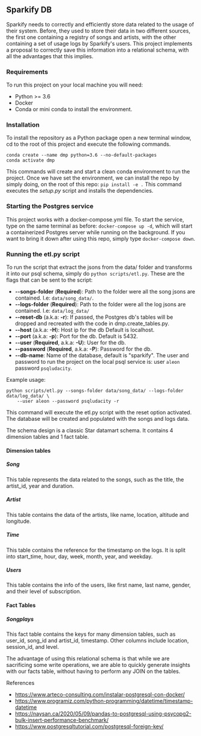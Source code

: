 ## Sparkify DB

Sparkify needs to correctly and efficiently store data related to the usage of their system.
Before, they used to store their data in two different sources, the first one containing a registry of songs and artists,
with the other containing a set of usage logs by Sparkify's users. This project implements a proposal to correctly save
this information into a relational schema, with all the advantages that this implies.

### Requirements
To run this project on your local machine you will need:
* Python >= 3.6
* Docker
* Conda or mini conda to install the environment.

### Installation

To install the repository as a Python package open a new terminal window, cd to the root of this project and execute the
following commands.

`conda create --name dmp python=3.6 --no-default-packages`  
`conda activate dmp`

This commands will create and start a clean conda environment to run the project.
Once we have set the environment, we can install the repo by simply doing, on the root of this repo:
`pip install -e .` This command executes the _setup.py_ script and installs the dependencies.

### Starting the Postgres service
This project works with a docker-compose.yml file. To start the service, type on the same terminal as before:
`docker-compose up -d`, which will start a containerized Postgres server while running on the background.
If you want to bring it down after using this repo, simply type `docker-compose down`.

### Running the etl.py script

To run the script that extract the jsons from the data/ folder and transforms it into our psql schema, simply do
`python scripts/etl.py`. These are the flags that can be sent to the script:  
* **--songs-folder** (**Required**): Path to the folder were all the song jsons are contained. I.e: `data/song_data/`.
* **--logs-folder** (**Required**): Path to the folder were all the log jsons are contained. I.e: `data/log_data/`
* **--reset-db** (a.k.a: **-r**): If passed, the Postgres db's tables will be dropped and recreated with the
code in dmp.create_tables.py.
* **--host** (a.k.a: **-H**): Host ip for the db Default is localhost.
* **--port** (a.k.a: **-p**): Port for the db. Default is 5432.
* **--user** (**Required**, a.k.a: **-U**): User for the db.
* **--password** (**Required**, a.k.a: **-P**): Password for the db.
* **--db-name**: Name of the database, default is "sparkify".
The user and password to run the project on the local psql service is: user `aleon` password `psqludacity`.

Example usage:
````
python scripts/etl.py --songs-folder data/song_data/ --logs-folder data/log_data/ \
    --user aleon --password psqludacity -r
````

This command will execute the etl.py script with the reset option activated.
The database will be created and populated with the songs and logs data.

The schema design is a classic Star datamart schema. It contains 4 dimension tables and 1 fact table.
#### Dimension tables
##### Song
This table represents the data related to the songs, such as the title, the artist_id, year and duration.
##### Artist
This table contains the data of the artists, like name, location, altitude and longitude.
##### Time
This table contains the reference for the timestamp on the logs. It is split into start_time, hour, day, week, month, year,
and weekday.
##### Users
This table contains the info of the users, like first name, last name, gender, and their level of subscription.

#### Fact Tables
##### Songplays
This fact table contains the keys for many dimension tables, such as user_id, song_id and artist_id, timestamp. Other
columns include location, session_id, and level.


The advantage of using this relational schema is that while we are sacrificing some write operations, we are able to quickly 
generate insights with our facts table, without having to perform any JOIN on the tables.


References

* https://www.arteco-consulting.com/instalar-postgresql-con-docker/
* https://www.programiz.com/python-programming/datetime/timestamp-datetime
* https://naysan.ca/2020/05/09/pandas-to-postgresql-using-psycopg2-bulk-insert-performance-benchmark/
* https://www.postgresqltutorial.com/postgresql-foreign-key/
